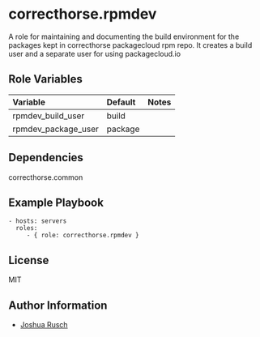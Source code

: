 correcthorse.rpmdev
=========

A role for maintaining and documenting the build environment for the packages kept in correcthorse packagecloud rpm repo. It creates a build user and a separate user for using packagecloud.io

Role Variables
--------------
| Variable			| Default			| Notes			|
| :---				| :---				| :---			|
| rpmdev_build_user		| build				| 			|
| rpmdev_package_user		| package			|			|

Dependencies
------------

correcthorse.common

Example Playbook
----------------

    - hosts: servers
      roles:
         - { role: correcthorse.rpmdev }

License
-------

MIT

Author Information
------------------

* [Joshua Rusch](https://correct.horse/)
